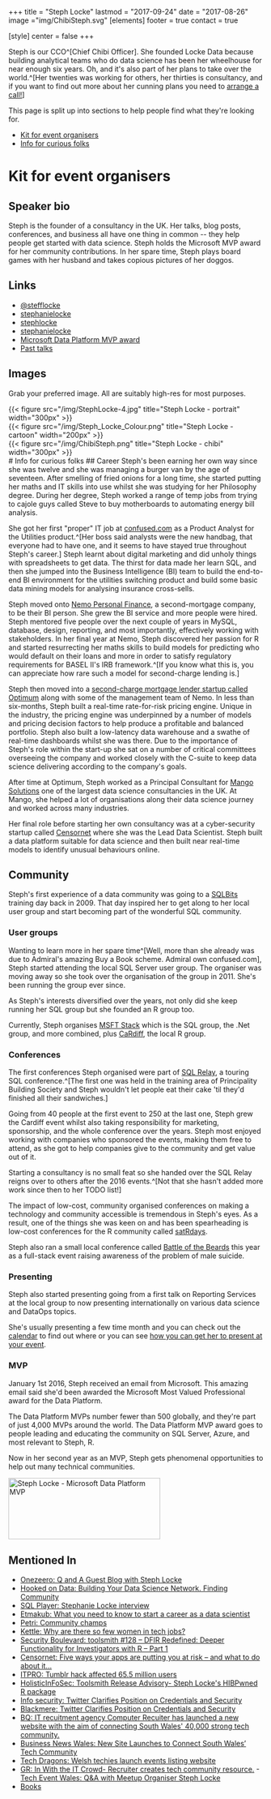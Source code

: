 
+++
title = "Steph Locke"
lastmod = "2017-09-24"
date = "2017-08-26"
image ="img/ChibiSteph.svg"
[elements]
  footer = true
  contact = true



[style]
  center = false
+++

Steph is our CCO^[Chief Chibi Officer]. She founded Locke Data because building analytical teams who do data science has been her wheelhouse for near enough six years. Oh, and it's also part of her plans to take over the world.^[Her twenties was working for others, her thirties is consultancy, and if you want to find out more about her cunning plans you need to [arrange a call!](//itsalocke.com/#contact)]

This page is split up into sections to help people find what they're looking for.
 
- [Kit for event organisers](#kit-for-event-organisers)
- [Info for curious folks](#info-for-curious-folks)

# Kit for event organisers
## Speaker bio
Steph is the founder of a consultancy in the UK. Her talks, blog posts, conferences, and business all have one thing in common -- they help people get started with data science. Steph holds the Microsoft MVP award for her community contributions. In her spare time, Steph plays board games with her husband and takes copious pictures of her doggos.

## Links
- [<i class="fa fa-twitter" ></i> @stefflocke](//twitter.com/stefflocke)
- [<i class="fa fa-linkedin" ></i>  stephanielocke](//uk.linkedin.com/in/stephanielocke)
- [<i class="fa fa-github" ></i>  stephlocke](//github.com/stephlocke)
- [<i class="fa fa-amazon" ></i>  stephanielocke](//amazon.com/author/stephanielocke)
- [Microsoft Data Platform MVP award](//mvp.microsoft.com/en-us/mvp/Stephanie%20%20Locke-5001721)
- [Past talks](https://itsalocke.com/talks)

## Images
Grab your preferred image. All are suitably high-res for most purposes.
<div class="row">
<div class="col-lg-4">
{{< figure src="/img/StephLocke-4.jpg" title="Steph Locke - portrait" width="300px" >}}
</div>
<div class="col-lg-4">
{{< figure src="/img/Steph_Locke_Colour.png" title="Steph Locke - cartoon" width="200px" >}}
</div>
<div class="col-lg-4">
{{< figure src="/img/ChibiSteph.png" title="Steph Locke - chibi" width="300px" >}}
</div>
</div>
# Info for curious folks
## Career
Steph's been earning her own way since she was twelve and she was managing a burger van by the age of seventeen. After smelling of fried onions for a long time, she started putting her maths and IT skills into use whilst she was studying for her Philosophy degree. During her degree, Steph worked a range of temp jobs from trying to cajole guys called Steve to buy motherboards to automating energy bill analysis. 

She got her first "proper" IT job at [confused.com](//confused.com) as a Product Analyst for the Utilities product.^[Her boss said analysts were the new handbag, that everyone had to have one, and it seems to have stayed true throughout Steph's career.] Steph learnt about digital marketing and did unholy things with spreadsheets to get data. The thirst for data made her learn SQL, and then she jumped into the Business Intelligence (BI) team to build the end-to-end BI environment for the utilities switching product and build some basic data mining models for analysing insurance cross-sells.

Steph moved onto [Nemo Personal Finance](//nemo-loans.co.uk), a second-mortgage company, to be their BI person. She grew the BI service and more people were hired. Steph mentored five people over the next couple of years in MySQL, database, design, reporting, and most importantly, effectively working with stakeholders. In her final year at Nemo, Steph discovered her passion for R and started resurrecting her maths skills to build models for predicting who would default on their loans and more in order to satisfy regulatory requirements for BASEL II's IRB framework.^[If you know what this is, you can appreciate how rare such a model for second-charge lending is.]

Steph then moved into a [second-charge mortgage lender startup called Optimum](http://www.mortgagesolutions.co.uk/news/2014/07/14/ex-nemo-team-say-new-lender-to-be-major-force-in-second-charge/) along with some of the management team of Nemo. In less than six-months, Steph built a real-time rate-for-risk pricing engine. Unique in the industry, the pricing engine was underpinned by a number of models and pricing decision factors to help produce a profitable and balanced portfolio. Steph also built a low-latency data warehouse and a swathe of real-time dashboards whilst she was there. Due to the importance of Steph's role within the start-up she sat on a number of critical committees overseeing the company and worked closely with the C-suite to keep data science delivering according to the company's goals. 

After time at Optimum, Steph worked as a Principal Consultant for [Mango Solutions](//mango-solutions.com) one of the largest data science consultancies in the UK. At Mango, she helped a lot of organisations along their data science journey and worked across many industries.

Her final role before starting her own consultancy was at a cyber-security startup called [Censornet](//censornet.com) where she was the Lead Data Scientist. Steph built a data platform suitable for data science and then built near real-time models to identify unusual behaviours online. 

## Community
Steph's first experience of a data community was going to a [SQLBits](//sqlbits.com) training day back in 2009. That day inspired her to get along to her local user group and start becoming part of the wonderful SQL community.

### User groups
Wanting to learn more in her spare time^[Well, more than she already was due to Admiral's amazing Buy a Book scheme. Admiral own confused.com], Steph started attending the local SQL Server user group. The organiser was moving away so she took over the organisation of the group in 2011. She's been running the group ever since.

As Steph's interests diversified over the years, not only did she keep running her SQL group but she founded an R group too.

Currently, Steph organises [MSFT Stack](//meetup.com/msft-stack) which is the SQL group, the .Net group, and more combined, plus  [CaRdiff](www.meetup.com/Cardiff-R-User-Group/), the local R group.

### Conferences
The first conferences Steph organised were part of [SQL Relay](//sqlrelay.co.uk), a touring SQL conference.^[The first one was held in the training area of Principality Building Society and Steph wouldn't let people eat their cake 'til they'd finished all their sandwiches.]

Going from 40 people at the first event to 250 at the last one, Steph grew the Cardiff event whilst also taking responsibility for marketing, sponsorship, and the whole conference over the years. Steph most enjoyed working with companies who sponsored the events, making them free to attend, as she got to help companies give to the community and get value out of it.

Starting a consultancy is no small feat so she handed over the SQL Relay reigns over to others after the 2016 events.^[Not that she hasn't added more work since then to her TODO list!]

The impact of low-cost, community organised conferences on making a technology and community accessible is tremendous in Steph's eyes. As a result, one of the things she was keen on and has been spearheading is low-cost conferences for the R community called [satRdays](//satrdays.org).

Steph also ran a small local conference called [Battle of the Beards](//battleofthebeards.info) this year as a full-stack event raising awareness of the problem of male suicide.

### Presenting
Steph also started presenting going from a first talk on Reporting Services at the local group to now presenting internationally on various data science and DataOps topics. 

She's usually presenting a few time month and you can check out the [calendar](//locklife.com/#calendar) to find out where or you can see [how you can get her to present at your event](../communityofferings).

### MVP
January 1st 2016, Steph received an email from Microsoft. This amazing email said she'd been awarded the Microsoft Most Valued Professional award for the Data Platform.

The Data Platform MVPs number fewer than 500 globally, and they're part of just 4,000 MVPs around the world. The Data Platform MVP award goes to people leading and educating the community on SQL Server, Azure, and most relevant to Steph, R.

Now in her second year as an MVP, Steph gets phenomenal opportunities to help out many technical communities.

<a href="https://mvp.microsoft.com/en-us/mvp/Stephanie%20%20Locke-5001721" rel="attachment wp-att-61530"><img class="wp-image-61530 size-medium" src="http://res.cloudinary.com/lockedata/image/upload/h_121,w_300/v1499850509/MVP_Logo_Horizontal_Preferred_Cyan300_RGB_300ppi_voco2z.png" alt="Steph Locke - Microsoft Data Platform MVP" width="300" height="121" /></a>  

## Mentioned In

- [Onezeero: Q and A Guest Blog with Steph Locke](https://www.onezeero.co.uk/onezeero-blog/q-and-a-guest-blog-with-steph-locke)
- [Hooked on Data: Building Your Data Science Network. Finding Community](http://hookedondata.org/Building-Your-Data-Science-Network-Finding-Community/)
- [SQL Player: Stephanie Locke interview](https://sqlplayer.net/2017/09/asf-003-stephanie-locke-interview/)
- [Etmakub: What you need to know to start a career as a data scientist](https://etmakub.com/career-as-a-data-scientist/)
- [Petri: Community champs](https://www.petri.com/community-champs/stephanie-locke)
- [Kettle: Why are there so few women in tech jobs?](https://www.kettlemag.co.uk/why-are-there-so-few-women-in-tech-jobs/)
- [Security Boulevard: toolsmith #128 – DFIR Redefined: Deeper Functionality for Investigators with R – Part 1](https://securityboulevard.com/2017/10/toolsmith-128-dfir-redefined-deeper-functionality-for-investigators-with-r-part-1/)
- [Censornet: Five ways your apps are putting you at risk – and what to do about it…](https://www.censornet.com/resources/blog/2016/july/five-ways-your-apps-are-putting-you-at-risk-and-what-to-do-about-it/)
- [ITPRO: Tumblr hack affected 65.5 million users](http://www.itpro.co.uk/hacking/26647/tumblr-hack-affected-655-million-users)
- [HolisticInFoSec: Toolsmith Release Advisory- Steph Locke's HIBPwned R package](https://holisticinfosec.blogspot.co.uk/2016/07/toolsmith-release-advisory-steph-lockes.html)
- [Info security: Twitter Clarifies Position on Credentials and Security](https://www.infosecurity-magazine.com/news/twitter-clarifies-position/)
- [Blackmere: Twitter Clarifies Position on Credentials and Security](https://blackmereconsulting.com/twitter-clarifies-position-on-credentials-and-security/)
- [BQ: IT recuitment agency Computer Recuiter has launched a new website with the aim of connecting South Wales' 40,000 strong tech community.](http://www.bqlive.co.uk/ict-communications/2018/02/12/news/new-site-launches-to-connect-south-wales-tech-community-30534/)
- [Business News Wales: New Site Launches to Connect South Wales’ Tech Community](https://businessnewswales.com/new-site-launches-connect-south-wales-tech-community/)
- [Tech Dragons: Welsh techies launch events listing website](http://techdragons.wales/welsh-techies-launch-events-listing-website/)
- [GR: In With the IT Crowd- Recruiter creates tech community resource.](http://theglobalrecruiter.com/news/recruiter-creates-tech-community-resource/9355)
-[Tech Event Wales: Q&A with Meetup Organiser Steph Locke](https://techevents.wales/qa-meetup-organiser-steph-locke/)
- [Books](https://itsalocke.com/company/books/)

